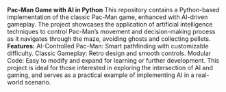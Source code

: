 **Pac-Man Game with AI in Python**
This repository contains a Python-based implementation of the classic Pac-Man game, enhanced with AI-driven gameplay. The project showcases the application of artificial intelligence techniques to control Pac-Man’s movement and decision-making process as it navigates through the maze, avoiding ghosts and collecting pellets.
**Features:**
AI-Controlled Pac-Man: Smart pathfinding with customizable difficulty.
Classic Gameplay: Retro design and smooth controls.
Modular Code: Easy to modify and expand for learning or further development.
This project is ideal for those interested in exploring the intersection of AI and gaming, and serves as a practical example of implementing AI in a real-world scenario.
